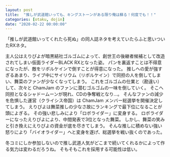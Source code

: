 ```yaml
---
layout: post
title:  "推しが武道館いっても、キングストーンがある限り俺は蘇る！何度でも！！"
categories: [otaku, dojin]
date: "2020-02-22 00:00:00"
---
```


「推しが武道館いってくれたら死ぬ」の同人誌ネタを考えていたらふと思いついたRXネタ。

主人公はえりぴよが暗黒結社ゴルゴムによって、創世王の後継者候補として改造されてしまい仮面ライダーBLACK RXとなった姿。
パンを裏返すことは不得意になったが、敵をリボルケインで倒すことが得意になった。
推しへの愛が強すぎるあまり、ライブ中にサイリウム（リボルケイン）で同担の人を倒してしまい、舞菜のファンが少なくなってしまう。
これをゴルゴムの仕業と（勘違い）して、次々と ChamJam のファンに潜むゴルゴムの一味を倒していく。
そこへ同担となるシャドームーンが現れ、CDの争奪戦となり...。
そんなファンの減少を危惧した運営（クライシス帝国）は ChamJam メンバー総選挙を開催決定してしまう。
えりぴよは舞菜推しの少なさ故にランキングで最下位になることが頭によぎる。
その強い悲しみにより「ロボライダー」に変身する。
ロボライダーになったえりぴよにより、中間発表で3位となった舞菜。
しかし、舞菜の笑みと引き換えにえりぴよの資金が底を尽きてしまう。
そんな推しに積めない強い怒りにより「バイオライダー」へと変身を遂げ、総選挙を戦い抜くのであった。

冬コミにしか参加しないので推し武道人気がどこまで続いてくれるかによって作る気力は変わるだろうね。
そもそもこれを採用する可能性は低い。

